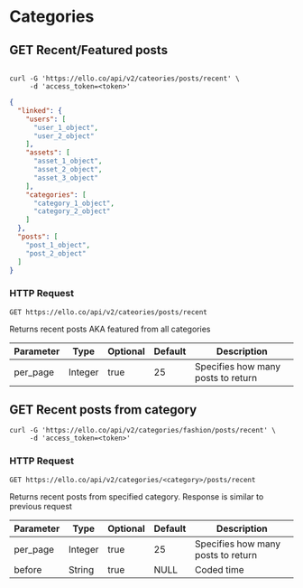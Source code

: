 # Categories

## GET Recent/Featured posts

```shell

curl -G 'https://ello.co/api/v2/cateories/posts/recent' \
     -d 'access_token=<token>' 
```

```json
{
  "linked": {
    "users": [
      "user_1_object",
      "user_2_object"
    ],
    "assets": [
      "asset_1_object",
      "asset_2_object",
      "asset_3_object"
    ],
    "categories": [
      "category_1_object",
      "category_2_object"
    ]
  },
  "posts": [
    "post_1_object",
    "post_2_object"
  ]
}
```
### HTTP Request
`GET https://ello.co/api/v2/cateories/posts/recent`

Returns recent posts AKA featured from all categories


Parameter | Type | Optional | Default | Description
--------- | ------- | -----------|--------------|------------
per_page | Integer | true | 25 | Specifies how many posts to return


## GET Recent posts from category
```shell
curl -G 'https://ello.co/api/v2/categories/fashion/posts/recent' \
     -d 'access_token=<token>' 
```

### HTTP Request 
`GET https://ello.co/api/v2/categories/<category>/posts/recent`

Returns recent posts from specified category. Response is similar to previous request

Parameter | Type | Optional | Default | Description
--------- | ------- | -----------|--------------|------------
per_page | Integer | true | 25 | Specifies how many posts to return
before | String | true | NULL | Coded time 